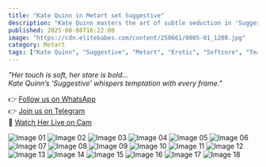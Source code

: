 ```yaml
---
title: "Kate Quinn in Metart set Suggestive"
description: "Kate Quinn masters the art of subtle seduction in 'Suggestive' — a delicate dance between innocence and desire, framed in soft light and confident curves."
published: 2025-08-08T16:22:00
image: "https://cdn.elitebabes.com/content/250661/0005-01_1200.jpg"
category: Metart
tags: ["Kate Quinn", "Suggestive", "Metart", "Erotic", "Softcore", "Tease"]
---
```


*"Her touch is soft, her stare is bold…  
Kate Quinn’s ‘Suggestive’ whispers temptation with every frame."*

👉 [Follow us on WhatsApp](https://whatsapp.com/channel/0029VaMsUAp7tkjI8KcaRn10)  
👉 [Join us on Telegram](https://t.me/Xibabes)  
🔞 [Watch Her Live on Cam](https://redirecting-kappa.vercel.app/)  

![Image 01](https://cdn.elitebabes.com/content/250661/0005-01_1200.jpg)
![Image 02](https://cdn.elitebabes.com/content/250661/0005-02_1200.jpg)
![Image 03](https://cdn.elitebabes.com/content/250661/0005-03_1200.jpg)
![Image 04](https://cdn.elitebabes.com/content/250661/0005-04_1200.jpg)
![Image 05](https://cdn.elitebabes.com/content/250661/0005-05_1200.jpg)
![Image 06](https://cdn.elitebabes.com/content/250661/0005-06_1200.jpg)
![Image 07](https://cdn.elitebabes.com/content/250661/0005-07_1200.jpg)
![Image 08](https://cdn.elitebabes.com/content/250661/0005-08_1200.jpg)
![Image 09](https://cdn.elitebabes.com/content/250661/0005-09_1200.jpg)
![Image 10](https://cdn.elitebabes.com/content/250661/0005-10_1200.jpg)
![Image 11](https://cdn.elitebabes.com/content/250661/0005-11_1200.jpg)
![Image 12](https://cdn.elitebabes.com/content/250661/0005-12_1200.jpg)
![Image 13](https://cdn.elitebabes.com/content/250661/0005-13_1200.jpg)
![Image 14](https://cdn.elitebabes.com/content/250661/0005-14_1200.jpg)
![Image 15](https://cdn.elitebabes.com/content/250661/0005-15_1200.jpg)
![Image 16](https://cdn.elitebabes.com/content/250661/0005-16_1200.jpg)
![Image 17](https://cdn.elitebabes.com/content/250661/0005-17_1200.jpg)
![Image 18](https://cdn.elitebabes.com/content/250661/0005-18_1200.jpg)